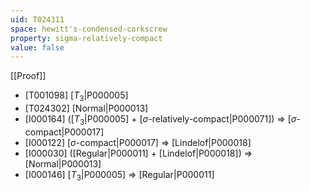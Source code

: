 ```yaml
---
uid: T024311
space: hewitt's-condensed-corkscrew
property: sigma-relatively-compact
value: false
---
```

[[Proof]]

* [T001098] [$T_3$|P000005]
* [T024302] [Normal|P000013]
* [I000164] ([$T_3$|P000005] + [$\sigma$-relatively-compact|P000071]) => [$\sigma$-compact|P000017]
* [I000122] [$\sigma$-compact|P000017] => [Lindelof|P000018]
* [I000030] ([Regular|P000011] + [Lindelof|P000018]) => [Normal|P000013]
* [I000146] [$T_3$|P000005] => [Regular|P000011]

